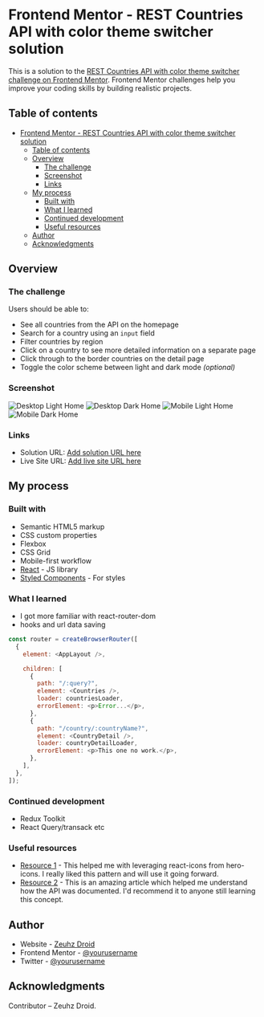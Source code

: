 # Frontend Mentor - REST Countries API with color theme switcher solution

This is a solution to the [REST Countries API with color theme switcher challenge on Frontend Mentor](https://www.frontendmentor.io/challenges/rest-countries-api-with-color-theme-switcher-5cacc469fec04111f7b848ca). Frontend Mentor challenges help you improve your coding skills by building realistic projects.

## Table of contents

- [Frontend Mentor - REST Countries API with color theme switcher solution](#frontend-mentor---rest-countries-api-with-color-theme-switcher-solution)
  - [Table of contents](#table-of-contents)
  - [Overview](#overview)
    - [The challenge](#the-challenge)
    - [Screenshot](#screenshot)
    - [Links](#links)
  - [My process](#my-process)
    - [Built with](#built-with)
    - [What I learned](#what-i-learned)
    - [Continued development](#continued-development)
    - [Useful resources](#useful-resources)
  - [Author](#author)
  - [Acknowledgments](#acknowledgments)

## Overview

### The challenge

Users should be able to:

- See all countries from the API on the homepage
- Search for a country using an `input` field
- Filter countries by region
- Click on a country to see more detailed information on a separate page
- Click through to the border countries on the detail page
- Toggle the color scheme between light and dark mode _(optional)_

### Screenshot

![Desktop Light Home](./src/assests/light-home.png)
![Desktop Dark Home](./src/assests/dark-home.png)
![Mobile Light Home](./src/assests/mobile-light-home.png)
![Mobile Dark Home](./src/assests/mobile-dark-home.png)

### Links

- Solution URL: [Add solution URL here](https://github.com/Zeuhz-Droid/rest_countries_with_apis)
- Live Site URL: [Add live site URL here](https://Zeuhz-Droid.github.io/rest_countries_with_apis)

## My process

### Built with

- Semantic HTML5 markup
- CSS custom properties
- Flexbox
- CSS Grid
- Mobile-first workflow
- [React](https://reactjs.org/) - JS library
- [Styled Components](https://styled-components.com/) - For styles

### What I learned

- I got more familiar with react-router-dom
- hooks and url data saving

```js
const router = createBrowserRouter([
  {
    element: <AppLayout />,

    children: [
      {
        path: "/:query?",
        element: <Countries />,
        loader: countriesLoader,
        errorElement: <p>Error...</p>,
      },
      {
        path: "/country/:countryName?",
        element: <CountryDetail />,
        loader: countryDetailLoader,
        errorElement: <p>This one no work.</p>,
      },
    ],
  },
]);
```

### Continued development

- Redux Toolkit
- React Query/transack etc

### Useful resources

- [Resource 1](https://heroicons.com/) - This helped me with leveraging react-icons from hero-icons. I really liked this pattern and will use it going forward.
- [Resource 2](https://gitlab.com/restcountries/restcountries/-/blob/master/FIELDS.md) - This is an amazing article which helped me understand how the API was documented. I'd recommend it to anyone still learning this concept.

## Author

- Website - [Zeuhz Droid](https://www.linkedin.com/in/zeuhz)
- Frontend Mentor - [@yourusername](https://www.frontendmentor.io/profile/Zeuhz-Droid)
- Twitter - [@yourusername](https://www.twitter.com/yourusername)

## Acknowledgments

Contributor &ndash; Zeuhz Droid.
